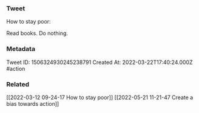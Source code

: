 ### Tweet
How to stay poor:

Read books. Do nothing.

### Metadata
Tweet ID: 1506324930245238791
Created At: 2022-03-22T17:40:24.000Z
#action 

### Related
[[2022-03-12 09-24-17 How to stay poor]]
[[2022-05-21 11-21-47 Create a bias towards action]]

